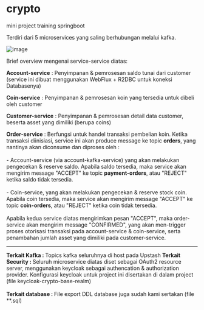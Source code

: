 # crypto
mini project training springboot

Terdiri dari 5 microservices yang saling berhubungan melalui kafka.

![image](https://user-images.githubusercontent.com/15684833/236480718-1585228d-9a07-4d0f-8401-536b532522c2.png)

Brief overview mengenai service-service diatas:

**Account-service**  : Penyimpanan & pemrosesan saldo tunai dari customer (service ini dibuat menggunakan WebFlux + R2DBC untuk koneksi Databasenya)

**Coin-service**     : Penyimpanan & pemrosesan koin yang tersedia untuk dibeli oleh customer

**Customer-service** : Penyimpanan & pemrosesan detail data customer, beserta asset yang dimiliki (berupa coins)

**Order-service**    : Berfungsi untuk handel transaksi pembelian koin. Ketika transaksi diinisiasi, service ini akan produce message ke topic **orders**, yang nantinya akan diconsume dan diproses oleh : <br>                       
                       - Account-service (via account-kafka-service) yang akan melakukan pengecekan & reserve saldo. Apabila saldo tersedia, maka service akan mengirim message "ACCEPT"  ke topic **payment-orders**, atau "REJECT" ketika saldo tidak tersedia. <br>                          
                       - Coin-service, yang akan melakukan pengecekan & reserve stock coin. Apabila coin tersedia, maka service akan mengirim message "ACCEPT"  ke topic **coin-orders**, atau "REJECT" ketika coin tidak tersedia. <br>                          
                       Apabila kedua service diatas mengirimkan pesan "ACCEPT", maka order-service akan mengirim message "CONFIRMED", yang akan men-trigger proses otorisasi transaksi pada account-service & coin-service, serta penambahan jumlah asset yang dimiliki pada customer-service.
                       
                       
<hr></hr>
<b>Terkait Kafka : </b> Topics kafka seluruhnya di host pada Upstash
<b>Terkait Security : </b> Seluruh microservice diatas diset sebagai OAuth2 resource server, menggunakan keycloak sebagai authencation & authorization provider. Konfigurasi keycloak untuk project ini disertakan di dalam project (file keycloak-crypto-base-realm) <br><br>
<b>Terkait database : </b> File export DDL database juga sudah kami sertakan (file **.sql)
                       
